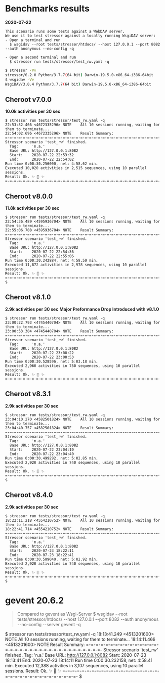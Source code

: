 # Benchmarks results

**2020-07-22**

```
This scenario runs some tests against a WebDAV server.
We use it to test stressor against a locally running WsgiDAV server:
- Open a terminal and run
  $ wsgidav --root tests/stressor/htdocs/ --host 127.0.0.1 --port 8082 --auth anonymous --no-config -q

- Open a second terminal and run
  $ stressor run tests/stressor/test_rw.yaml -q
```

```bash
$ stressor -Vv
stressor/0.2.0 Python/3.7.7(64 bit) Darwin-19.5.0-x86_64-i386-64bit
$ wsgidav -Vv
WsgiDAV/3.0.4 Python/3.7.7(64 bit) Darwin-19.5.0-x86_64-i386-64bit
```

## Cheroot v7.0.0

**10.0k activities per 30 sec**
```
$ stressor run tests/stressor/test_rw.yaml -q
22:53:32.466 <4672335296> NOTE    All 10 sessions running, waiting for them to terminate...
22:54:02.696 <4672335296> NOTE    Result Summary:
=-=-=-=-=-=-=-=-=-=-=-=-=-=-=-=-=-=-=-=-=-=-=-=-=-=-=-=-=-=-=-=-=-=-=-
Stressor scenario 'test_rw' finished.
  Tag:      'n.a.'
  Base URL: http://127.0.0.1:8082
  Start:    2020-07-22 22:53:32
  End:      2020-07-22 22:54:02
Run time 0:00:30.256000, net: 4:58.62 min.
Executed 10,020 activities in 2,515 sequences, using 10 parallel sessions.
Result: Ok. ✨ 🍰 ✨
=-=-=-=-=-=-=-=-=-=-=-=-=-=-=-=-=-=-=-=-=-=-=-=-=-=-=-=-=-=-=-=-=-=-=-
```

## Cheroot v8.0.0

**11.8k activities per 30 sec**
```
$ stressor run tests/stressor/test_rw.yaml -q
22:54:36.489 <4595936704> NOTE    All 10 sessions running, waiting for them to terminate...
22:55:06.708 <4595936704> NOTE    Result Summary:
=-=-=-=-=-=-=-=-=-=-=-=-=-=-=-=-=-=-=-=-=-=-=-=-=-=-=-=-=-=-=-=-=-=-=-
Stressor scenario 'test_rw' finished.
  Tag:      'n.a.'
  Base URL: http://127.0.0.1:8082
  Start:    2020-07-22 22:54:36
  End:      2020-07-22 22:55:06
Run time 0:00:30.242884, net: 4:58.50 min.
Executed 11,872 activities in 2,978 sequences, using 10 parallel sessions.
Result: Ok. ✨ 🍰 ✨
=-=-=-=-=-=-=-=-=-=-=-=-=-=-=-=-=-=-=-=-=-=-=-=-=-=-=-=-=-=-=-=-=-=-=-
$
```


## Cheroot v8.1.0

**2.9k activities per 30 sec**
**Major Preformance Drop Introduced with v8.1.0**
```
$ stressor run tests/stressor/test_rw.yaml -q
23:00:22.793 <4745440704> NOTE    All 10 sessions running, waiting for them to terminate...
23:00:53.304 <4745440704> NOTE    Result Summary:
=-=-=-=-=-=-=-=-=-=-=-=-=-=-=-=-=-=-=-=-=-=-=-=-=-=-=-=-=-=-=-=-=-=-=-
Stressor scenario 'test_rw' finished.
  Tag:      'n.a.'
  Base URL: http://127.0.0.1:8082
  Start:    2020-07-22 23:00:22
  End:      2020-07-22 23:00:53
Run time 0:00:30.528596, net: 5:03.18 min.
Executed 2,960 activities in 750 sequences, using 10 parallel sessions.
Result: Ok. ✨ 🍰 ✨
=-=-=-=-=-=-=-=-=-=-=-=-=-=-=-=-=-=-=-=-=-=-=-=-=-=-=-=-=-=-=-=-=-=-=-
```


## Cheroot v8.3.1

**2.9k activities per 30 sec**
```
$ stressor run tests/stressor/test_rw.yaml -q
23:04:10.270 <4582501824> NOTE    All 10 sessions running, waiting for them to terminate...
23:04:40.757 <4582501824> NOTE    Result Summary:
=-=-=-=-=-=-=-=-=-=-=-=-=-=-=-=-=-=-=-=-=-=-=-=-=-=-=-=-=-=-=-=-=-=-=-
Stressor scenario 'test_rw' finished.
  Tag:      'n.a.'
  Base URL: http://127.0.0.1:8082
  Start:    2020-07-22 23:04:10
  End:      2020-07-22 23:04:40
Run time 0:00:30.499292, net: 5:02.85 min.
Executed 2,920 activities in 740 sequences, using 10 parallel sessions.
Result: Ok. ✨ 🍰 ✨
=-=-=-=-=-=-=-=-=-=-=-=-=-=-=-=-=-=-=-=-=-=-=-=-=-=-=-=-=-=-=-=-=-=-=-
$
```

## Cheroot v8.4.0

**2.9k activities per 30 sec**
```
$ stressor run tests/stressor/test_rw.yaml -q
18:22:11.218 <4554210752> NOTE    All 10 sessions running, waiting for them to terminate...
18:22:41.714 <4554210752> NOTE    Result Summary:
=-=-=-=-=-=-=-=-=-=-=-=-=-=-=-=-=-=-=-=-=-=-=-=-=-=-=-=-=-=-=-=-=-=-=-
Stressor scenario 'test_rw' finished.
  Tag:      'n.a.'
  Base URL: http://127.0.0.1:8082
  Start:    2020-07-23 18:22:11
  End:      2020-07-23 18:22:41
Run time 0:00:30.509040, net: 5:02.92 min.
Executed 2,920 activities in 740 sequences, using 10 parallel sessions.
Result: Ok. ✨ 🍰 ✨
=-=-=-=-=-=-=-=-=-=-=-=-=-=-=-=-=-=-=-=-=-=-=-=-=-=-=-=-=-=-=-=-=-=-=-
$
```

# gevent 20.6.2

> Compared to gevent as Wsgi-Server
$ wsgidav --root tests/stressor/htdocs/ --host 127.0.0.1 --port 8082 --auth anonymous --no-config --server gevent -q


$ stressor run tests/stressor/test_rw.yaml -q
18:13:41.249 <4513201600> NOTE    All 10 sessions running, waiting for them to terminate...
18:14:11.469 <4513201600> NOTE    Result Summary:
=-=-=-=-=-=-=-=-=-=-=-=-=-=-=-=-=-=-=-=-=-=-=-=-=-=-=-=-=-=-=-=-=-=-=-
Stressor scenario 'test_rw' finished.
  Tag:      'n.a.'
  Base URL: http://127.0.0.1:8082
  Start:    2020-07-23 18:13:41
  End:      2020-07-23 18:14:11
Run time 0:00:30.232158, net: 4:58.41 min.
Executed 12,388 activities in 3,107 sequences, using 10 parallel sessions.
Result: Ok. ✨ 🍰 ✨
=-=-=-=-=-=-=-=-=-=-=-=-=-=-=-=-=-=-=-=-=-=-=-=-=-=-=-=-=-=-=-=-=-=-=-
$
